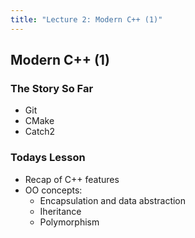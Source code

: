 ```yaml
---
title: "Lecture 2: Modern C++ (1)"
---
```


## Modern C++ (1)

### The Story So Far

* Git
* CMake
* Catch2


### Todays Lesson

* Recap of C++ features 
* OO concepts: 
    * Encapsulation and data abstraction
    * Iheritance
    * Polymorphism
